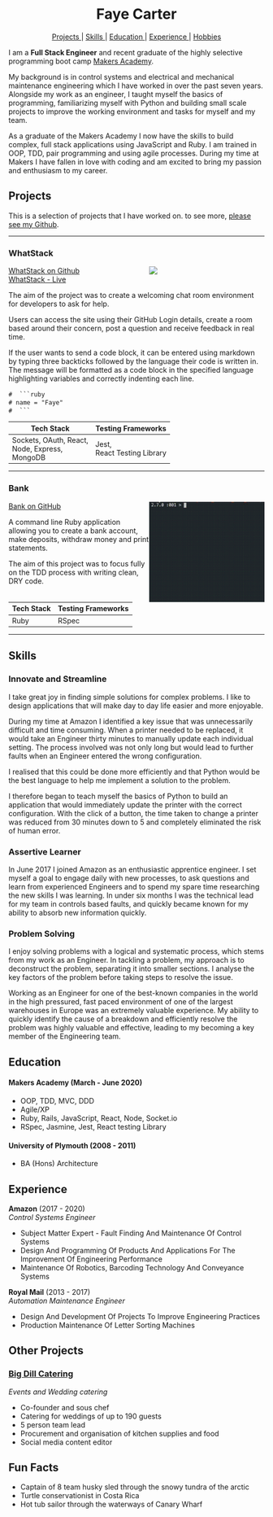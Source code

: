 <h1 align="center">
  Faye Carter
</h1>

<div align="center">

[Projects ](#projects) |
[Skills ](#skills) |
[Education ](#education) |
[Experience ](#experience) |
[Hobbies ](#hobbies)

</div>

I am a **Full Stack Engineer** and recent graduate of the highly selective programming boot camp [Makers Academy](https://makers.tech/).


My background is in control systems and electrical and mechanical maintenance engineering which I have worked in over the past seven years. Alongside my work as an engineer, I taught myself the basics of programming, familiarizing myself with Python and building small scale projects to improve the working environment and tasks for myself and my team.

As a graduate of the Makers Academy I now have the skills to build complex, full stack applications using JavaScript and Ruby. I am trained in OOP, TDD, pair programming and using agile processes.
During my time at Makers I have fallen in love with coding and am excited to bring my passion and enthusiasm to my career. 

## Projects

This is a selection of projects that I have worked on. to see more, [please see my Github](https://github.com/FayeCarter?tab=repositories).

---

### WhatStack

<img src="./gifs/WhatStack.gif" width="45%" align="right" >
 
[WhatStack on Github](https://github.com/FayeCarter/WhatStack) <br>
[WhatStack - Live](http://whatstack.herokuapp.com/) 

The aim of the project was to create a welcoming chat room environment for developers to ask for help.

Users can access the site using their GitHub Login details, create a room based around their concern, post a question and receive feedback in real time. 

If the user wants to send a code block, it can be entered using markdown by typing three backticks followed by the language their code is written in. The message will be formatted as a code block in the specified language highlighting variables and correctly indenting each line.

```
#  ```ruby
# name = "Faye"
#  ```
```



| Tech Stack | Testing Frameworks |
| ---------- | ------------------ |
|Sockets, OAuth, React, <br>Node, Express,<br> MongoDB | Jest, <br>React Testing Library |

---

### Bank

<img src="./gifs/Bank.gif" width="45%" align="right" >

[Bank on GitHub](https://github.com/FayeCarter/bank_tech_test)

A command line Ruby application allowing you to create a bank account, make deposits, withdraw money and print statements.

The aim of this project was to focus fully on the TDD process with writing clean, DRY code.

| Tech Stack | Testing Frameworks |
| ---------- | ------------------ |
|    Ruby    |       RSpec        |

---

## Skills

### Innovate and Streamline

I take great joy in finding simple solutions for complex problems. I like to design applications that will make day to day life easier and more enjoyable.

During my time at Amazon I identified a key issue that was unnecessarily difficult and time consuming. When a printer needed to be replaced, it would take an Engineer thirty minutes to manually update each individual setting. The process involved was not only long but would lead to further faults when an Engineer entered the wrong configuration.

I realised that this could be done more efficiently and that Python would be the best language to help me implement a solution to the problem.

I therefore began to teach myself the basics of Python to build an application that would immediately update the printer with the correct configuration. With the click of a button, the time taken to change a printer was reduced from 30 minutes down to 5 and completely eliminated the risk of human error.

### Assertive Learner

In June 2017 I joined Amazon as an enthusiastic apprentice engineer. I set myself a goal to engage daily with new processes, to ask questions and learn from experienced Engineers and to spend my spare time researching the new skills I was learning. In under six months I was the technical lead for my team in controls based faults, and quickly became known for my ability to absorb new information quickly.

### Problem Solving

I enjoy solving problems with a logical and systematic process, which stems from my work as an Engineer. In tackling a problem, my approach is to deconstruct the problem, separating it into smaller sections. I analyse the key factors of the problem before taking steps to resolve the issue.

Working as an Engineer for one of the best-known companies in the world in the high pressured, fast paced environment of one of the largest warehouses in Europe was an extremely valuable experience. My ability to quickly identify the cause of a breakdown and efficiently resolve the problem was highly valuable and effective, leading to my becoming a key member of the Engineering team.


## Education

#### Makers Academy (March - June 2020)

- OOP, TDD, MVC, DDD
- Agile/XP
- Ruby, Rails, JavaScript, React, Node, Socket.io
- RSpec, Jasmine, Jest, React testing Library

#### University of Plymouth (2008 - 2011)

- BA (Hons) Architecture


## Experience

**Amazon** (2017 - 2020)    
*Control Systems Engineer*  
* Subject Matter Expert - Fault Finding And Maintenance Of Control Systems
* Design And Programming Of Products And Applications For The Improvement Of Engineering Performance
* Maintenance Of Robotics, Barcoding Technology And Conveyance Systems

**Royal Mail** (2013 - 2017)   
*Automation Maintenance Engineer*  
* Design And Development Of Projects To Improve Engineering Practices
* Production Maintenance Of Letter Sorting Machines

## Other Projects

### [Big Dill Catering](https://www.instagram.com/bigdillcatering/)
*Events and Wedding catering*
- Co-founder and sous chef
- Catering for weddings of up to 190 guests
- 5 person team lead 
- Procurement and organisation of kitchen supplies and food
- Social media content editor

## Fun Facts

* Captain of 8 team husky sled through the snowy tundra of the arctic
* Turtle conservationist in Costa Rica
* Hot tub sailor through the waterways of Canary Wharf
